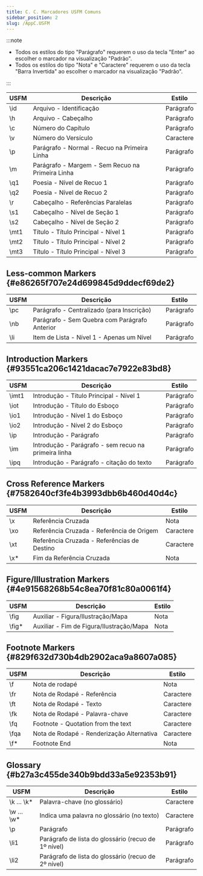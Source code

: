 ```yaml
---
title: C. C. Marcadores USFM Comuns
sidebar_position: 2
slug: /AppC.USFM
---
```


:::note

- Todos os estilos do tipo "Parágrafo" requerem o uso da tecla "Enter" ao escolher o marcador na visualização "Padrão".
- Todos os estilos do tipo "Nota" e "Caractere" requerem o uso da tecla "Barra Invertida" ao escolher o marcador na visualização "Padrão".

:::

| USFM | Descrição                                        | Estilo    |
| ---- | ------------------------------------------------ | --------- |
| \id  | Arquivo - Identificação                          | Parágrafo |
| \h   | Arquivo - Cabeçalho                              | Parágrafo |
| \c   | Número do Capítulo                               | Parágrafo |
| \v   | Número do Versículo                              | Caractere |
| \p   | Parágrafo - Normal - Recuo na Primeira Linha     | Parágrafo |
| \m   | Parágrafo - Margem - Sem Recuo na Primeira Linha | Parágrafo |
| \q1  | Poesia - Nível de Recuo 1                        | Parágrafo |
| \q2  | Poesia - Nível de Recuo 2                        | Parágrafo |
| \r   | Cabeçalho - Referências Paralelas                | Parágrafo |
| \s1  | Cabeçalho - Nível de Seção 1                     | Parágrafo |
| \s2  | Cabeçalho - Nível de Seção 2                     | Parágrafo |
| \mt1 | Título - Título Principal - Nível 1              | Parágrafo |
| \mt2 | Título - Título Principal - Nível 2              | Parágrafo |
| \mt3 | Título - Título Principal - Nível 3              | Parágrafo |

## Less-common Markers {#e86265f707e24d699845d9ddecf69de2}

| USFM | Descrição                                                    | Estilo    |
| ---- | ------------------------------------------------------------ | --------- |
| \pc  | Parágrafo - Centralizado (para Inscrição) | Parágrafo |
| \nb  | Parágrafo - Sem Quebra com Parágrafo Anterior                | Parágrafo |
| \li  | Item de Lista - Nível 1 - Apenas um Nível                    | Parágrafo |

## Introduction Markers {#93551ca206c1421dacac7e7922e83bd8}

| USFM  | Descrição                                            | Estilo    |
| ----- | ---------------------------------------------------- | --------- |
| \imt1 | Introdução - Título Principal - Nível 1              | Parágrafo |
| \iot  | Introdução - Título do Esboço                        | Parágrafo |
| \io1  | Introdução - Nível 1 do Esboço                       | Parágrafo |
| \io2  | Introdução - Nível 2 do Esboço                       | Parágrafo |
| \ip   | Introdução - Parágrafo                               | Parágrafo |
| \im   | Introdução - Parágrafo - sem recuo na primeira linha | Parágrafo |
| \ipq  | Introdução - Parágrafo - citação do texto            | Parágrafo |

## Cross Reference Markers {#7582640cf3fe4b3993dbb6b460d40d4c}

| USFM | Descrição                                   | Estilo    |
| ---- | ------------------------------------------- | --------- |
| \x   | Referência Cruzada                          | Nota      |
| \xo  | Referência Cruzada - Referência de Origem   | Caractere |
| \xt  | Referência Cruzada - Referências de Destino | Caractere |
| \x\* | Fim da Referência Cruzada                   | Nota      |

## Figure/Illustration Markers {#4e91568268b54c8ea70f81c80a0061f4}

| USFM   | Descrição                                | Estilo |
| ------ | ---------------------------------------- | ------ |
| \fig   | Auxiliar - Figura/Ilustração/Mapa        | Nota   |
| \fig\* | Auxiliar - Fim de Figura/Ilustração/Mapa | Nota   |

## Footnote Markers {#829f632d730b4db2902aca9a8607a085}

| USFM | Descrição                                 | Estilo    |
| ---- | ----------------------------------------- | --------- |
| \f   | Nota de rodapé                            | Nota      |
| \fr  | Nota de Rodapé - Referência               | Caractere |
| \ft  | Nota de Rodapé - Texto                    | Caractere |
| \fk  | Nota de Rodapé - Palavra-chave            | Caractere |
| \fq  | Footnote - Quotation from the text        | Caractere |
| \fqa | Nota de Rodapé - Renderização Alternativa | Caractere |
| \f\* | Footnote End                              | Nota      |

## Glossary {#b27a3c455de340b9bdd33a5e92353b91}

| USFM      | Descrição                                                              | Estilo    |
| --------- | ---------------------------------------------------------------------- | --------- |
| \k … \k\* | Palavra-chave (no glossário)                        | Caractere |
| \w … \w\* | Indica uma palavra no glossário (no texto)          | Caractere |
| \p        | Parágrafo                                                              | Parágrafo |
| \li1      | Parágrafo de lista do glossário (recuo de 1º nível) | Parágrafo |
| \li2      | Parágrafo de lista do glossário (recuo de 2º nível) | Parágrafo |

